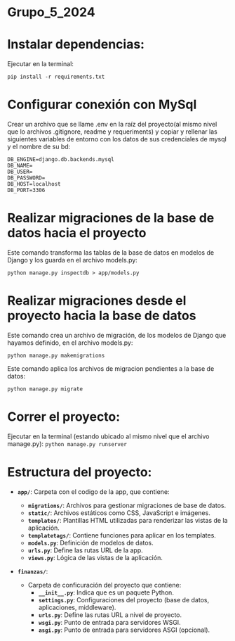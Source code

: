 # Grupo_5_2024

# Instalar dependencias:
Ejecutar en la terminal:

`pip install -r requirements.txt`


# Configurar conexión con MySql
Crear un archivo que se llame .env en la raíz del proyecto(al mismo nivel que lo archivos .gitignore, readme y requeriments) y copiar y rellenar las siguientes variables de entorno con los datos de sus credenciales de mysql y el nombre de su bd:

```
DB_ENGINE=django.db.backends.mysql
DB_NAME=
DB_USER=
DB_PASSWORD=
DB_HOST=localhost
DB_PORT=3306
```


# Realizar migraciones de la base de datos hacia el proyecto
Este comando transforma las tablas de la base de datos en modelos de Django y los guarda en el archivo models.py:

`python manage.py inspectdb > app/models.py`


# Realizar migraciones desde el proyecto hacia la base de datos
Este comando crea un archivo de migración, de los modelos de Django que hayamos definido, en el archivo models.py:

`python manage.py makemigrations`

Este comando aplica los archivos de migracion pendientes a la base de datos:

`python manage.py migrate`


# Correr el proyecto:
Ejecutar en la terminal (estando ubicado al mismo nivel que el archivo manage.py):
`python manage.py runserver`


# Estructura del proyecto:

- **`app/`**: Carpeta con el codigo de la app, que contiene:
    - **`migrations/`**: Archivos para gestionar migraciones de base de datos.
    - **`static/`**: Archivos estáticos como CSS, JavaScript e imágenes.
    - **`templates/`**: Plantillas HTML utilizadas para renderizar las vistas de la aplicación.
    - **`templatetags/`**: Contiene funciones para aplicar en los templates.
    - **`models.py`**: Definición de modelos de datos.
    - **`urls.py`**: Define las rutas URL de la app.
    - **`views.py`**: Lógica de las vistas de la aplicación.

- **`finanzas/`**: 
  - Carpeta de conficuración del proyecto que contiene:
    - **`__init__.py`**: Indica que es un paquete Python.
    - **`settings.py`**: Configuraciones del proyecto (base de datos, aplicaciones, middleware).
    - **`urls.py`**: Define las rutas URL a nivel de proyecto.
    - **`wsgi.py`**: Punto de entrada para servidores WSGI.
    - **`asgi.py`**: Punto de entrada para servidores ASGI (opcional).
